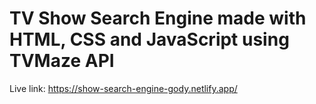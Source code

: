# TV Show Search Engine made with HTML, CSS and JavaScript using TVMaze API

Live link: https://show-search-engine-gody.netlify.app/
